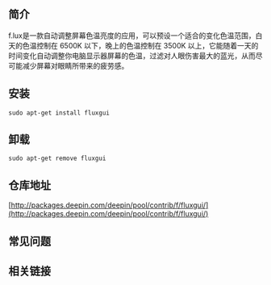 ## 简介

f.lux是一款自动调整屏幕色温亮度的应用，可以预设一个适合的变化色温范围，白天的色温控制在 6500K 以下，晚上的色温控制在 3500K 以上，它能随着一天的时间变化自动调整你电脑显示器屏幕的色温，过滤对人眼伤害最大的蓝光，从而尽可能减少屏幕对眼睛所带来的疲劳感。

## 安装

`sudo apt-get install fluxgui`

## 卸载

`sudo apt-get remove fluxgui`

## 仓库地址

[http://packages.deepin.com/deepin/pool/contrib/f/fluxgui/](http://packages.deepin.com/deepin/pool/contrib/f/fluxgui/)


## 常见问题


## 相关链接